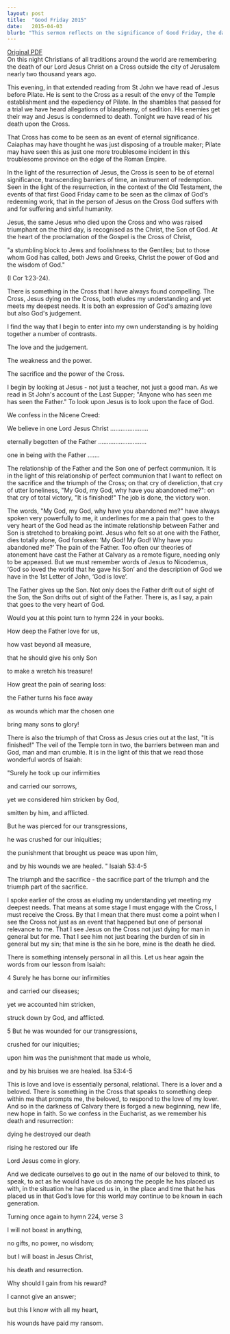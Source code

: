 ```yaml
---
layout: post
title:  "Good Friday 2015"
date:   2015-04-03
blurb: "This sermon reflects on the significance of Good Friday, the day Jesus Christ was crucified. It explores the eternal significance of the Cross, the pain and loneliness Jesus experienced, and the ultimate triumph of his sacrifice. It emphasizes the personal relevance of the Cross, urging believers to see Jesus' sacrifice as not just a general act, but one that was done for each individual."
---
```

[Original PDF](/assets/pdf/goodfriday2015.pdf)    
On this night Christians of all traditions around the world are remembering the death of our Lord Jesus Christ on a Cross outside the city of Jerusalem nearly two thousand years ago.

This evening, in that extended reading from St John we have read of Jesus before Pilate. He is sent to the Cross as a result of the envy of the Temple establishment and the expediency of Pilate. In the shambles that passed for a trial we have heard allegations of blasphemy, of sedition. His enemies get their way and Jesus is condemned to death. Tonight we have read of his death upon the Cross.

That Cross has come to be seen as an event of eternal significance. Caiaphas may have thought he was just disposing of a trouble maker; Pilate may have seen this as just one more troublesome incident in this troublesome province on the edge of the Roman Empire.

In the light of the resurrection of Jesus, the Cross is seen to be of eternal significance, transcending barriers of time, an instrument of redemption. Seen in the light of the resurrection, in the context of the Old Testament, the events of that first Good Friday came to be seen as the climax of God's redeeming work, that in the person of Jesus on the Cross God suffers with and for suffering and sinful humanity.

Jesus, the same Jesus who died upon the Cross and who was raised triumphant on the third day, is recognised as the Christ, the Son of God. At the heart of the proclamation of the Gospel is the Cross of Christ,

"a stumbling block to Jews and foolishness to the Gentiles; but to those whom God has called, both Jews and Greeks, Christ the power of God and the wisdom of God."

(I Cor 1:23-24).

There is something in the Cross that I have always found compelling. The Cross, Jesus dying on the Cross, both eludes my understanding and yet meets my deepest needs. It is both an expression of God's amazing love but also God's judgement.

I find the way that I begin to enter into my own understanding is by holding together a number of contrasts.

The love and the judgement.

The weakness and the power.

The sacrifice and the power of the Cross.

I begin by looking at Jesus - not just a teacher, not just a good man. As we read in St John's account of the Last Supper; "Anyone who has seen me has seen the Father." To look upon Jesus is to look upon the face of God.

We confess in the Nicene Creed:

We believe in one Lord Jesus Christ ......................

eternally begotten of the Father ............................

one in being with the Father .......

The relationship of the Father and the Son one of perfect communion. It is in the light of this relationship of perfect communion that I want to reflect on the sacrifice and the triumph of the Cross; on that cry of dereliction, that cry of utter loneliness, "My God, my God, why have you abandoned me?": on that cry of total victory, "It is finished!" The job is done, the victory won.

The words, "My God, my God, why have you abandoned me?" have always spoken very powerfully to me, it underlines for me a pain that goes to the very heart of the God head as the intimate relationship between Father and Son is stretched to breaking point. Jesus who felt so at one with the Father, dies totally alone, God forsaken: ‘My God! My God! Why have you abandoned me?’ The pain of the Father. Too often our theories of atonement have cast the Father at Calvary as a remote figure, needing only to be appeased. But we must remember words of Jesus to Nicodemus, ‘God so loved the world that he gave his Son’ and the description of God we have in the 1st Letter of John, ‘God is love’.

The Father gives up the Son. Not only does the Father drift out of sight of the Son, the Son drifts out of sight of the Father. There is, as I say, a pain that goes to the very heart of God.

Would you at this point turn to hymn 224 in your books.

How deep the Father love for us,

how vast beyond all measure,

that he should give his only Son

to make a wretch his treasure!

How great the pain of searing loss:

the Father turns his face away

as wounds which mar the chosen one

bring many sons to glory!

There is also the triumph of that Cross as Jesus cries out at the last, "It is finished!" The veil of the Temple torn in two, the barriers between man and God, man and man crumble. It is in the light of this that we read those wonderful words of Isaiah:

"Surely he took up our infirmities

and carried our sorrows,

yet we considered him stricken by God,

smitten by him, and afflicted.

But he was pierced for our transgressions,

he was crushed for our iniquities;

the punishment that brought us peace was upon him,

and by his wounds we are healed. " Isaiah 53:4-5

The triumph and the sacrifice - the sacrifice part of the triumph and the triumph part of the sacrifice.

I spoke earlier of the cross as eluding my understanding yet meeting my deepest needs. That means at some stage I must engage with the Cross, I must receive the Cross. By that I mean that there must come a point when I see the Cross not just as an event that happened but one of personal relevance to me. That I see Jesus on the Cross not just dying for man in general but for me. That I see him not just bearing the burden of sin in general but my sin; that mine is the sin he bore, mine is the death he died.

There is something intensely personal in all this. Let us hear again the words from our lesson from Isaiah:

4 Surely he has borne our infirmities

and carried our diseases;

yet we accounted him stricken,

struck down by God, and afflicted.

5 But he was wounded for our transgressions,

crushed for our iniquities;

upon him was the punishment that made us whole,

and by his bruises we are healed. Isa 53:4-5

This is love and love is essentially personal, relational. There is a lover and a beloved. There is something in the Cross that speaks to something deep within me that prompts me, the beloved, to respond to the love of my lover. And so in the darkness of Calvary there is forged a new beginning, new life, new hope in faith. So we confess in the Eucharist, as we remember his death and resurrection:

dying he destroyed our death

rising he restored our life

Lord Jesus come in glory.

And we dedicate ourselves to go out in the name of our beloved to think, to speak, to act as he would have us do among the people he has placed us with, in the situation he has placed us in, in the place and time that he has placed us in that God’s love for this world may continue to be known in each generation.

Turning once again to hymn 224, verse 3

I will not boast in anything,

no gifts, no power, no wisdom;

but I will boast in Jesus Christ,

his death and resurrection.

Why should I gain from his reward?

I cannot give an answer;

but this I know with all my heart,

his wounds have paid my ransom.
